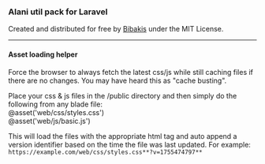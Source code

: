 ### Alani util pack for Laravel

Created and distributed for free by [Bibakis](https://bibakis.com/) under the MIT License.  

---

#### Asset loading helper

Force the browser to always fetch the latest css/js while still caching files if there are no changes. You may have heard this as "cache busting".

Place your css & js files in the /public directory and then simply do the following from any blade file:  
@asset('web/css/styles.css')  
@asset('web/js/basic.js')

This will load the files with the appropriate html tag and auto append a version identifier based on the time the file was last updated. For example:  
`https://example.com/web/css/styles.css**?v=1755474797**`

